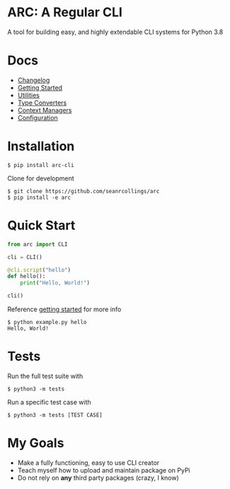 # ARC: A Regular CLI
A tool for building easy, and highly extendable CLI systems for Python 3.8

# Docs
- [Changelog](docs/changelog.md)
- [Getting Started](docs/getting_started.md)
- [Utilities](docs/utilities.md)
- [Type Converters](docs/converters.md)
- [Context Managers](docs/context_mangers.md)
- [Configuration](docs/configuration.md)

# Installation

```
$ pip install arc-cli
```

Clone for development
```
$ git clone https://github.com/seanrcollings/arc
$ pip install -e arc
```


# Quick Start

```py
from arc import CLI

cli = CLI()

@cli.script("hello")
def hello():
    print("Hello, World!")

cli()
```
Reference [getting started](docs/getting_started.md) for more info

```
$ python example.py hello
Hello, World!
```

# Tests
Run the full test suite with
```
$ python3 -m tests
```

Run a specific test case with
```
$ python3 -m tests [TEST CASE]
```




# My Goals
- Make a fully functioning, easy to use CLI creator
- Teach myself how to upload and maintain package on PyPi
- Do not rely on **any** third party packages (crazy, I know)
